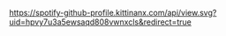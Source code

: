 https://spotify-github-profile.kittinanx.com/api/view.svg?uid=hpvy7u3a5ewsaqd808vwnxcls&redirect=true
